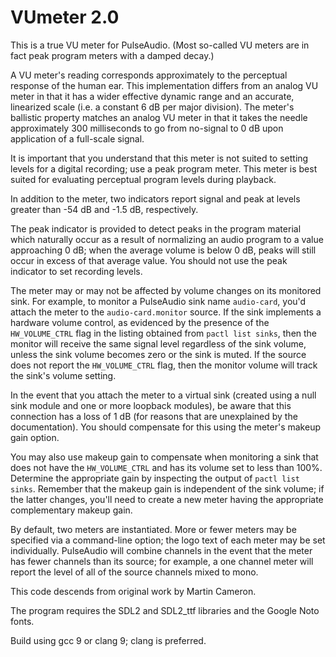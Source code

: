 # VUmeter 2.0

This is a true VU meter for PulseAudio. (Most so-called VU meters are
in fact peak program meters with a damped decay.)

A VU meter's reading corresponds approximately to the perceptual
response of the human ear. This implementation differs from an analog
VU meter in that it has a wider effective dynamic range and an accurate,
linearized scale (i.e. a constant 6 dB per major division). The meter's
ballistic property matches an analog VU meter in that it takes the
needle approximately 300 milliseconds to go from no-signal to 0 dB upon
application of a full-scale signal.

It is important that you understand that this meter is not suited to
setting levels for a digital recording; use a peak program meter. This
meter is best suited for evaluating perceptual program levels during
playback.

In addition to the meter, two indicators report signal and peak at levels
greater than -54 dB and -1.5 dB, respectively.

The peak indicator is provided to detect peaks in the program material
which naturally occur as a result of normalizing an audio program to a
value approaching 0 dB; when the average volume is below 0 dB, peaks
will still occur in excess of that average value. You should not use
the peak indicator to set recording levels.

The meter may or may not be affected by volume changes on its monitored
sink. For example, to monitor a PulseAudio sink name `audio-card`,
you'd attach the meter to the `audio-card.monitor` source. If the sink
implements a hardware volume control, as evidenced by the presence of the
`HW_VOLUME_CTRL` flag in the listing obtained from `pactl list sinks`,
then the monitor will receive the same signal level regardless of the
sink volume, unless the sink volume becomes zero or the sink is muted. If
the source does not report the `HW_VOLUME_CTRL` flag, then the monitor
volume will track the sink's volume setting.

In the event that you attach the meter to a virtual sink (created using
a null sink module and one or more loopback modules), be aware that this
connection has a loss of 1 dB (for reasons that are unexplained by the
documentation). You should compensate for this using the meter's makeup
gain option.

You may also use makeup gain to compensate when monitoring a sink
that does not have the `HW_VOLUME_CTRL` and has its volume set to less
than 100%.  Determine the appropriate gain by inspecting the output of
`pactl list sinks`.  Remember that the makeup gain is independent of the
sink volume; if the latter changes, you'll need to create a new meter
having the appropriate complementary makeup gain.

By default, two meters are instantiated. More or fewer meters may be
specified via a command-line option; the logo text of each meter may
be set individually. PulseAudio will combine channels in the event that
the meter has fewer channels than its source; for example, a one channel
meter will report the level of all of the source channels mixed to mono.

This code descends from original work by Martin Cameron.

The program requires the SDL2 and SDL2\_ttf libraries and the Google
Noto fonts.

Build using gcc 9 or clang 9; clang is preferred.
